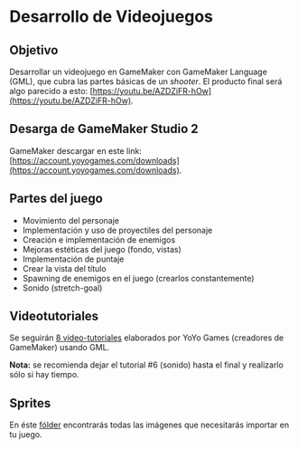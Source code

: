 # Desarrollo de Videojuegos

## Objetivo
Desarrollar un videojuego en GameMaker con GameMaker Language (GML), que cubra las partes básicas de un *shooter*.
El producto final será algo parecido a esto: [https://youtu.be/AZDZiFR-hOw](https://youtu.be/AZDZiFR-hOw).

## Desarga de GameMaker Studio 2
GameMaker descargar en este link: [https://account.yoyogames.com/downloads](https://account.yoyogames.com/downloads).

## Partes del juego
- Movimiento del personaje
- Implementación y uso de proyectiles del personaje
- Creación e implementación de enemigos
- Mejoras estéticas del juego (fondo, vistas)
- Implementación de puntaje
- Crear la vista del título
- Spawning de enemigos en el juego (crearlos constantemente)
- Sonido (stretch-goal)

## Videotutoriales
Se seguirán [8 video-tutoriales](https://www.youtube.com/watch?v=cEb4gzG8S24&list=PLhIbBGhnxj5IcGWhJQNF5hScmCCn4M3xg) elaborados por YoYo Games (creadores de GameMaker) usando GML.

**Nota:** se recomienda dejar el tutorial #6 (sonido) hasta el final y realizarlo sólo si hay tiempo.

## Sprites
En éste [fólder](https://github.com/katiearriagam/tech-course/tree/master/03-Videojuegos/images) encontrarás todas las imágenes que necesitarás importar en tu juego. 
